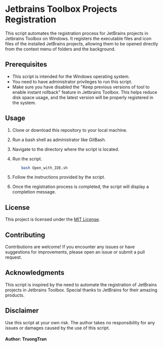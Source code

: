 # Jetbrains Toolbox Projects Registration

This script automates the registration process for JetBrains projects in Jetbrains Toolbox on Windows. It registers the
executable files and icon files of the installed JetBrains projects, allowing them to be opened directly from the
context menu of folders and the background.

## Prerequisites

- This script is intended for the Windows operating system.
- You need to have administrator privileges to run this script.
- Make sure you have disabled the "Keep previous versions of tool to enable instant rollback" feature in Jetbrains
  Toolbox. This helps reduce disk space usage, and the latest version will be properly registered in the system.

## Usage

1. Clone or download this repository to your local machine.
2. Run a bash shell as administrator like GitBash.
3. Navigate to the directory where the script is located.
4. Run the script.

   ```bash
       bash Open_with_IDE.sh
   ```

5. Follow the instructions provided by the script.
6. Once the registration process is completed, the script will display a completion message.

## License

This project is licensed under the [MIT License](LICENSE).

## Contributing

Contributions are welcome! If you encounter any issues or have suggestions for improvements, please open an issue or
submit a pull request.

## Acknowledgments

This script is inspired by the need to automate the registration of JetBrains projects in Jetbrains Toolbox. Special
thanks to JetBrains for their amazing products.

## Disclaimer

Use this script at your own risk. The author takes no responsibility for any issues or damages caused by the use of this
script.

#### Author: TruongTran